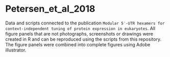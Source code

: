 # Petersen_et_al_2018
Data and scripts connected to the publication `Modular 5′-UTR hexamers for context-independent tuning of protein expression in eukaryotes`. All figure panels that are not photographs, screenshots or drawings were created in R and can be reproduced using the scripts from this repository. The figure panels were combined into complete figures using Adobe illustrator.
